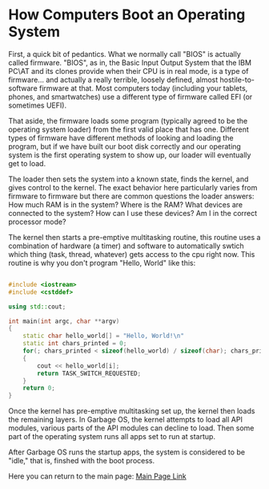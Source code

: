 # How Computers Boot an Operating System

First, a quick bit of pedantics. What we normally call "BIOS" is actually called
firmware. "BIOS", as in, the Basic Input Output System that the IBM PC\AT and 
its clones provide when their CPU is in real mode, is a type of firmware... and
actually a really terrible, loosely defined, almost hostile-to-software firmware
at that. Most computers today (including your tablets, phones, and smartwatches)
use a different type of firmware called EFI (or sometimes UEFI).

That aside, the firmware loads some program (typically agreed to be the 
operating system loader) from the first valid place that has one. Different 
types of firmware have different methods of looking and loading the program, but
if we have built our boot disk correctly and our operating system is the first
operating system to show up, our loader will eventually get to load.

The loader then sets the system into a known state, finds the kernel, and gives
control to the kernel. The exact behavior here particularly varies from firmware
to firmware but there are common questions the loader answers: How much RAM is 
in the system? Where is the RAM? What devices are connected to the system? How
can I use these devices? Am I in the correct processor mode?

The kernel then starts a pre-emptive multitasking routine, this routine uses a 
combination of hardware (a timer) and software to automatically swtich which 
thing (task, thread, whatever) gets access to the cpu right now. This routine
is why you don't program "Hello, World" like this:
```C++

#include <iostream>
#include <cstddef>

using std::cout;

int main(int argc, char **argv)
{
    static char hello_world[] = "Hello, World!\n"
    static int chars_printed = 0;
    for(; chars_printed < sizeof(hello_world) / sizeof(char); chars_printed++)
    {
        cout << hello_world[i];
        return TASK_SWITCH_REQUESTED;
    }
    return 0;
}
```

Once the kernel has pre-emptive multitasking set up, the kernel then loads the
remaining layers. In Garbage OS, the kernel attempts to load all API modules, 
various parts of the API modules can decline to load. Then some part of the 
operating system runs all apps set to run at startup.

After Garbage OS runs the startup apps, the system is considered to be "idle,"
that is, finshed with the boot process.

Here you can return to the main page: [Main Page Link](mainpage.md)